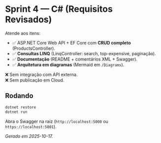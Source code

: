 # Sprint 4 — C# (Requisitos Revisados)

Atende aos itens:
- ✅ ASP.NET Core Web API + EF Core com **CRUD completo** (ProductsController).
- ✅ **Consultas LINQ** (LinqController: search, top-expensive, paginação).
- ✅ **Documentação** (README + comentários XML + Swagger).
- ✅ **Arquitetura em diagramas** (Mermaid em `/Diagrams`).

❌ Sem integração com API externa.  
❌ Sem publicação em Cloud.

## Rodando
```bash
dotnet restore
dotnet run
```
Abra o Swagger na raiz (`http://localhost:5000` ou `https://localhost:5001`).

_Gerado em 2025-10-17._
